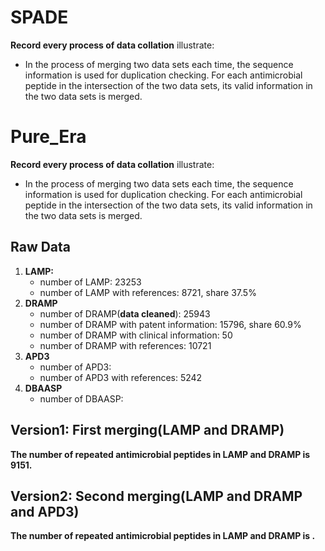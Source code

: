 # SPADE
**Record every process of data collation**
illustrate:
- In the process of merging two data sets each time, the sequence information is used for duplication checking. For each antimicrobial peptide in the intersection of the two data sets, its valid information in the two data sets is merged.


# Pure_Era
**Record every process of data collation**
illustrate:
- In the process of merging two data sets each time, the sequence information is used for duplication checking. For each antimicrobial peptide in the intersection of the two data sets, its valid information in the two data sets is merged.

## Raw Data
1. **LAMP:** 
    - number of LAMP: 23253
    - number of LAMP with references: 8721, share 37.5%
2. **DRAMP**
    - number of DRAMP(**data cleaned**): 25943
    - number of DRAMP with patent information: 15796, share 60.9%
    - number of DRAMP with clinical information: 50
    - number of DRAMP with references: 10721
3. **APD3**
    - number of APD3:
    - number of APD3 with references: 5242
4. **DBAASP**
    - number of DBAASP: 

## Version1: First merging(LAMP and DRAMP)
**The number of repeated antimicrobial peptides in LAMP and DRAMP is 9151.**

## Version2: Second merging(LAMP and DRAMP and APD3)
**The number of repeated antimicrobial peptides in LAMP and DRAMP is .**

